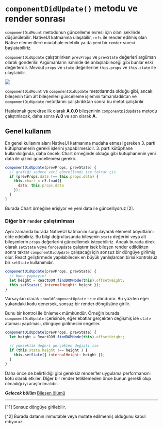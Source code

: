 # `componentDidUpdate()` metodu ve render sonrası

`componentDidMount` metodunun güncelleme evresi için olanı şeklinde düşünülebilir. NativeUI katmanına ulaşabilir, `refs` ile render edilmiş olan Native elementlere müdahale edebilir ya da yeni bir `render` süreci başlatabiliriz. 

`componentDidUpdate` çalıştırılırken `prevProps` ve `prevState` değerleri argüman olarak gönderilir. Argümanların isminde de anlaşılabileceği gibi bunlar eski değerlerdir. Mevcut `props` ve `state` değerlerine `this.props` ve `this.state` ile ulaşılabilir.

![](react-tree-update.png)

`componentDidMount` ve `componentDidUpdate` metotlarında olduğu gibi, ancak bileşenin tüm alt bileşenleri güncelleme işlemini tamamladıktan ve `componentDidUpdate` metotlarını çalıştırdıktan sonra bu metot çalıştırılır. 

Hatılatmak gerekirse ilk olarak **A.0.0** bileşeninin `componentDidUpdate` metodu çalıştırılacak, daha sonra  **A.0** ve son olarak **A**.

## Genel kullanım 

En genel kullanım alanı NativeUI katmanına mudaha etmesi gereken 3. parti kütüphanelerin gerekli işlerini yapabilmesidir. 3. parti kütüphane kullanıldığında, daha önceki Chart örneğinde olduğu gibi kütüphanenin yeni data ile çizimi güncellemesi gerekir. 

```javascript
componentDidUpdate(prevProps, prevState) {
  // grafiği sadece veri güncellendi ise tekrar çiz
  if (prevProps.data !== this.props.data) {
    this.chart = c3.load({
      data: this.props.data
    });
  }
}
```

Burada Chart örneğine erişiyor ve yeni data ile güncelliyoruz [2]. 

### Diğer bir `render` çalıştırılması

Aynı zamanda burada NativeUI katmanını sorgulayarak element boyutlarını elde edebiliriz. Bu bilgi doğrultusunda bileşenin `state` değerini veya alt bileşenlerin `props` değerlerini güncellemek isteyebiliriz. Ancak burada direk olarak `setState` veya `forceUpdate` çalıştırır isek bileşen render edildikten sonra tekrar `componentDidUpdate` çalışacağı için sonsuz bir döngüye girilmiş olur. React geliştirmede yapılabilecek en büyük yanlışlardan birisi kontrolsüz bir `setState` kullanımıdır.


```javascript
componentDidUpdate(prevProps, prevState) {
  // bunu yapmayın!
  let height = ReactDOM.findDOMNode(this).offsetHeight;
  this.setState({ internalHeight: height });
}
```

Varsayılan olarak `shouldComponentUpdate` `true` döndürür. Bu yüzden eğer yukarıdaki kodu denersek, sonsuz bir render döngüsüne girilir. 

Bunu bir kontrol ile önlemek mümkündür. Örneğin burada `componentDidUpdate` içerisinde, eğer ebatlar gerçekten değişmiş ise `state` ataması yapılması, döngüye girilmesini engeller.

```javascript
componentDidUpdate(prevProps, prevState) {
  let height = ReactDOM.findDOMNode(this).offsetHeight;

  // yükseklik değeri gerçekten değişti ise 
  if (this.state.height !== height ) {
    this.setState({ internalHeight: height });
  }
}
```

Daha önce de belirtildiği gibi gereksiz render'ler uygulama performansını kötü olarak etkiler. Diğer bir render tetiklemeden önce bunun gerekli olup olmadığı iyi araştırılmalıdır.

***Gelecek bölüm*** [Bileşen ölümü](../death_unmounting_indepth.md)

---
 
 [^1] Sonsuz döngüye girilebilir.
 
 [^2] Burada datanın immutable veya mutate edilmemiş olduğunu kabul ediyoruz.

  